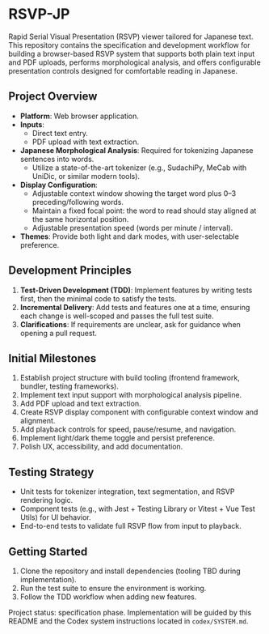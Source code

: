 # RSVP-JP

Rapid Serial Visual Presentation (RSVP) viewer tailored for Japanese text. This repository contains the
specification and development workflow for building a browser-based RSVP system that supports both
plain text input and PDF uploads, performs morphological analysis, and offers configurable presentation
controls designed for comfortable reading in Japanese.

## Project Overview

- **Platform**: Web browser application.
- **Inputs**:
  - Direct text entry.
  - PDF upload with text extraction.
- **Japanese Morphological Analysis**: Required for tokenizing Japanese sentences into words.
  - Utilize a state-of-the-art tokenizer (e.g., SudachiPy, MeCab with UniDic, or similar modern tools).
- **Display Configuration**:
  - Adjustable context window showing the target word plus 0–3 preceding/following words.
  - Maintain a fixed focal point: the word to read should stay aligned at the same horizontal position.
  - Adjustable presentation speed (words per minute / interval).
- **Themes**: Provide both light and dark modes, with user-selectable preference.

## Development Principles

1. **Test-Driven Development (TDD)**: Implement features by writing tests first, then the minimal code to
   satisfy the tests.
2. **Incremental Delivery**: Add tests and features one at a time, ensuring each change is well-scoped
   and passes the full test suite.
3. **Clarifications**: If requirements are unclear, ask for guidance when opening a pull request.

## Initial Milestones

1. Establish project structure with build tooling (frontend framework, bundler, testing frameworks).
2. Implement text input support with morphological analysis pipeline.
3. Add PDF upload and text extraction.
4. Create RSVP display component with configurable context window and alignment.
5. Add playback controls for speed, pause/resume, and navigation.
6. Implement light/dark theme toggle and persist preference.
7. Polish UX, accessibility, and add documentation.

## Testing Strategy

- Unit tests for tokenizer integration, text segmentation, and RSVP rendering logic.
- Component tests (e.g., with Jest + Testing Library or Vitest + Vue Test Utils) for UI behavior.
- End-to-end tests to validate full RSVP flow from input to playback.

## Getting Started

1. Clone the repository and install dependencies (tooling TBD during implementation).
2. Run the test suite to ensure the environment is working.
3. Follow the TDD workflow when adding new features.

Project status: specification phase. Implementation will be guided by this README and the Codex system
instructions located in `codex/SYSTEM.md`.
